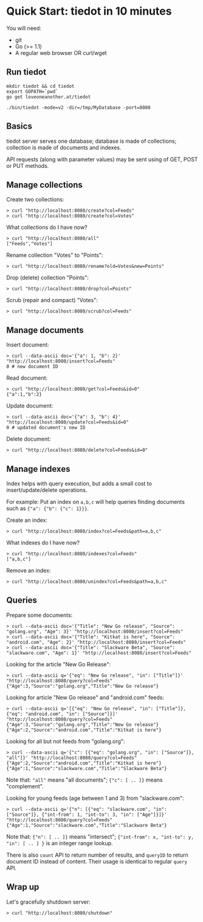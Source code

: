 # Quick Start: tiedot in 10 minutes

You will need:

- git
- Go (>= 1.1)
- A regular web browser OR curl/wget

## Run tiedot

    mkdir tiedot && cd tiedot
    export GOPATH=`pwd`
    go get loveoneanother.at/tiedot

    ./bin/tiedot -mode=v2 -dir=/tmp/MyDatabase -port=8080

## Basics

tiedot server serves one database; database is made of collections; collection is made of documents and indexes.

API requests (along with parameter values) may be sent using of GET, POST or PUT methods.

## Manage collections

Create two collections:

    > curl "http://localhost:8080/create?col=Feeds"
    > curl "http://localhost:8080/create?col=Votes"

What collections do I have now?

    > curl "http://localhost:8080/all"
    ["Feeds","Votes"]

Rename collection "Votes" to "Points":

    > curl "http://localhost:8080/rename?old=Votes&new=Points"

Drop (delete) collection "Points":

    > curl "http://localhost:8080/drop?col=Points"

Scrub (repair and compact) "Votes":

    > curl "http://localhost:8080/scrub?col=Feeds"

## Manage documents

Insert document:

    > curl --data-ascii doc='{"a": 1, "b": 2}' "http://localhost:8080/insert?col=Feeds"
    0 # new document ID

Read document:

    > curl "http://localhost:8080/get?col=Feeds&id=0"
    {"a":1,"b":2}

Update document:

    > curl --data-ascii doc='{"a": 3, "b": 4}' "http://localhost:8080/update?col=Feeds&id=0"
    0 # updated document's new ID

Delete document:

    > curl "http://localhost:8080/delete?col=Feeds&id=0"

## Manage indexes

Index helps with query execution, but adds a small cost to insert/update/delete operations.

For example: Put an index on `a,b,c` will help queries finding documents such as `{"a": {"b": {"c": 1}}}`.

Create an index:

    > curl "http://localhost:8080/index?col=Feeds&path=a,b,c"

What indexes do I have now?

    > curl "http://localhost:8080/indexes?col=Feeds"
    ["a,b,c"]

Remove an index:

    > curl "http://localhost:8080/unindex?col=Feeds&path=a,b,c"

## Queries

Prepare some documents:

    > curl --data-ascii doc='{"Title": "New Go release", "Source": "golang.org", "Age": 3}' "http://localhost:8080/insert?col=Feeds"
    > curl --data-ascii doc='{"Title": "Kitkat is here", "Source": "android.com", "Age": 2}' "http://localhost:8080/insert?col=Feeds"
    > curl --data-ascii doc='{"Title": "Slackware Beta", "Source": "slackware.com", "Age": 1}' "http://localhost:8080/insert?col=Feeds"

Looking for the article "New Go Release":

    > curl --data-ascii q='{"eq": "New Go release", "in": ["Title"]}' "http://localhost:8080/query?col=Feeds"
    {"Age":3,"Source":"golang.org","Title":"New Go release"}

Looking for article "New Go release" and "android.com" feeds:

    > curl --data-ascii q='[{"eq": "New Go release", "in": ["Title"]}, {"eq": "android.com", "in": ["Source"]}]' "http://localhost:8080/query?col=Feeds"
    {"Age":3,"Source":"golang.org","Title":"New Go release"}
    {"Age":2,"Source":"android.com","Title":"Kitkat is here"}

Looking for all but not feeds from "golang.org":

    > curl --data-ascii q='{"c": [{"eq": "golang.org", "in": ["Source"]}, "all"]}' "http://localhost:8080/query?col=Feeds"
    {"Age":2,"Source":"android.com","Title":"Kitkat is here"}
    {"Age":1,"Source":"slackware.com","Title":"Slackware Beta"}

Note that: `"all"` means "all documents"; `{"c": [ .. ]}` means "complement". 

Looking for young feeds (age between 1 and 3) from "slackware.com":

    > curl --data-ascii q='{"n": [{"eq": "slackware.com", "in": ["Source"]}, {"int-from": 1, "int-to": 3, "in": ["Age"]}]}' "http://localhost:8080/query?col=Feeds"
    {"Age":1,"Source":"slackware.com","Title":"Slackware Beta"}

Note that: `{"n": [ .. ]}` means "intersect"; `{"int-from": x, "int-to": y, "in": [ .. ] }` is an integer range lookup.

There is also `count` API to return number of results, and `queryID` to return document ID instead of content. Their usage is identical to regular `query` API.

## Wrap up

Let's gracefully shutdown server:

    > curl "http://localhost:8080/shutdown"